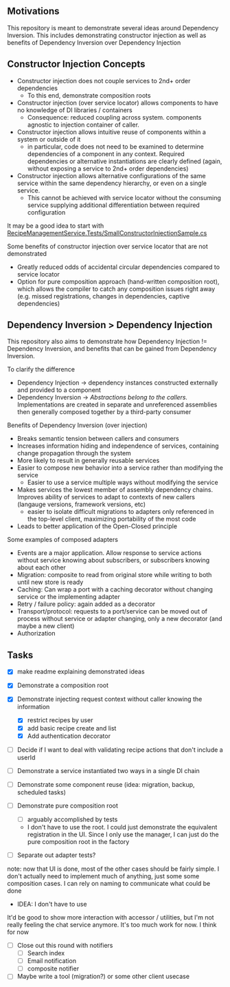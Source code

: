 ## Motivations

This repository is meant to demonstrate several ideas around Dependency Inversion.
This includes demonstrating constructor injection as well as benefits of Dependency Inversion over Dependency Injection


## Constructor Injection Concepts

- Constructor injection does not couple services to 2nd+ order dependencies
  - To this end, demonstrate composition roots
- Constructor injection (over service locator) allows components to have no knowledge of DI libraries / containers
  - Consequence: reduced coupling across system. components agnostic to injection container of caller.
- Constructor injection allows intuitive reuse of components within a system or outside of it
  - in particular, code does not need to be examined to determine dependencies of a component in any context. Required dependencies or alternative instantiations are clearly defined (again, without exposing a service to 2nd+ order dependencies)
- Constructor injection allows alternative configurations of the same service within the same dependency hierarchy, or even on a single service. 
  - This cannot be achieved with service locator without the consuming service supplying additional differentiation between required configuration

It may be a good idea to start with [RecipeManagementService.Tests/SmallConstructorInjectionSample.cs](./test/RecipeManagementService.Tests/SmallConstructorInjectionSample.cs)

Some benefits of constructor injection over service locator that are not demonstrated
- Greatly reduced odds of accidental circular dependencies compared to service locator
- Option for pure composition approach (hand-written composition root), which allows the compiler to catch any composition issues right away (e.g. missed registrations, changes in dependencies, captive dependencies)


## Dependency Inversion > Dependency Injection
This repository also aims to demonstrate how Dependency Injection != Dependency Inversion, and benefits that can be gained from Dependency Inversion.

To clarify the difference
- Dependency Injection -> dependency instances constructed externally and provided to a component
- Dependency Inversion -> *Abstractions belong to the callers.* Implementations are created in separate and unreferenced assemblies then generally composed together by a third-party consumer

Benefits of Dependency Inversion (over injection)
- Breaks semantic tension between callers and consumers
- Increases information hiding and independence of services, containing change propagation through the system
- More likely to result in generally reusable services
- Easier to compose new behavior into a service rather than modifying the service
  - Easier to use a service multiple ways without modifying the service
- Makes services the lowest member of assembly dependency chains. Improves ability of services to adapt to contexts of new callers (langauge versions, framework versions, etc)
  - easier to isolate difficult migrations to adapters only referenced in the top-level client, maximizing portability of the most code
- Leads to better application of the Open-Closed principle

Some examples of composed adapters
- Events are a major application. Allow response to service actions without service knowing about subscribers, or subscribers knowing about each other 
- Migration: composite to read from original store while writing to both until new store is ready
- Caching: Can wrap a port with a caching decorator without changing service or the implementing adapter
- Retry / failure policy: again added as a decorator
- Transport/protocol: requests to a port/service can be moved out of process without service or adapter changing, only a new decorator (and maybe a new client) 
- Authorization


## Tasks
- [x] make readme explaining demonstrated ideas
- [x] Demonstrate a composition root
- [x] Demonstrate injecting request context without caller knowing the information
  - [x] restrict recipes by user
  - [x] add basic recipe create and list
  - [x] Add authentication decorator
- [ ] Decide if I want to deal with validating recipe actions that don't include a userId
- [ ] Demonstrate a service instantiated two ways in a single DI chain
- [ ] Demonstrate some component reuse (idea: migration, backup, scheduled tasks)
- [ ] Demonstrate pure composition root
  - [ ] arguably accomplished by tests
  - I don't have to use the root. I could just demonstrate the equivalent registration in the UI. Since I only use the manager,
  I can just do the pure composition root in the factory
- [ ] Separate out adapter tests?


note: now that UI is done, most of the other cases should be fairly simple. I don't actually need to implement much of anything, just some some composition cases.
I can rely on naming to communicate what could be done
- IDEA: I don't have to use

It'd be good to show more interaction with accessor / utilities, but I'm not really feeling the chat service anymore. It's too much work for now.
I think for now
- [ ] Close out this round with notifiers
  - [ ] Search index
  - [ ] Email notification
  - [ ] composite notifier
- [ ] Maybe write a tool (migration?) or some other client usecase

